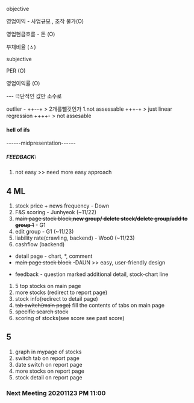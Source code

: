 
objective

영업이익 - 사업규모 , 조작 불가(O)

영업현금흐름 - 돈 (O)

부채비율 (ㅿ)

subjective

PER (O)

영업이익률 (O)

--- 극단적인 값만 소수로

outlier - ++--+ > 2개를뺄것인가 1.not assessable 
          +++-+ > just linear regression
          ++++- > not assesable
#### hell of ifs

------midpresentation------
##### FEEDBACK:
1. not easy >> need more easy approach

## 4 ML
1. stock price + news frequency - Down
2. F&S scoring - Junhyeok (~11/22)
6. ~~main page stock block,**new group/ delete stock/delete group/add to group** 1~~ - G1
8. edit group - G1 (~11/23)
9. liability rate(crawling, backend) - Woo0 (~11/23)
10. cashflow (backend)
- detail page - chart, *, comment
- ~~main page stock block~~ -DAUN >> easy, user-friendly design
+ feedback - question marked additional detail, stock-chart line

1. 5 top stocks on main page 
2. more stocks (redirect to report page)
3. stock info(redirect to detail page)
4. ~~tab switch(main page)~~ fill the contents of tabs on main page
5. ~~specific search stock~~
7. scoring of stocks(see score see past score)


## 5 
1. graph in mypage of stocks
2. switch tab on report page
3. date switch on report page
4. more stocks on report page
5. stock detail on report page

### Next Meeting 20201123 PM 11:00 
